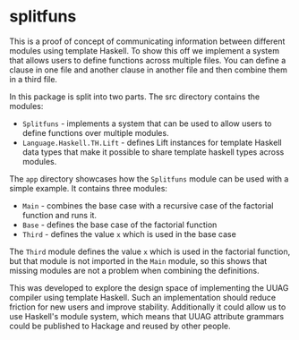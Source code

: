 # splitfuns

This is a proof of concept of communicating information between different
modules using template Haskell. To show this off we implement a system that
allows users to define functions across multiple files. You can define a clause
in one file and another clause in another file and then combine them in a third
file.

In this package is split into two parts. The src directory contains the modules:

  * `Splitfuns` - implements a system that can be used to allow users to define
      functions over multiple modules.
  * `Language.Haskell.TH.Lift` - defines Lift instances for template Haskell
      data types that make it possible to share template haskell types across
      modules.

The `app` directory showcases how the `Splitfuns` module can be used with a
simple example. It contains three modules:

  * `Main` - combines the base case with a recursive case of the
      factorial function and runs it.
  * `Base` - defines the base case of the factorial function
  * `Third` - defines the value `x` which is used in the base case

The `Third` module defines the value `x` which is used in the factorial
function, but that module is not imported in the `Main` module, so this shows
that missing modules are not a problem when combining the definitions.

This was developed to explore the design space of implementing the UUAG compiler
using template Haskell. Such an implementation should reduce friction for new
users and improve stability. Additionally it could allow us to use Haskell's
module system, which means that UUAG attribute grammars could be published to
Hackage and reused by other people.
